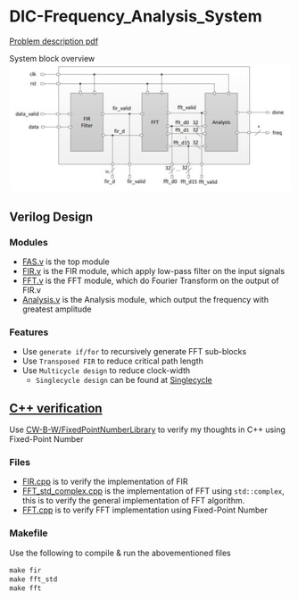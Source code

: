 # DIC-Frequency_Analysis_System
[Problem description pdf](https://github.com/CW-B-W/DIC-Frequency_Analysis_System/blob/master/docs/2021_hw5.pdf)  

System block overview
![image](https://github.com/CW-B-W/DIC-Frequency_Analysis_System/blob/master/docs/SystemBlockOverview.png)

## Verilog Design
### Modules
* [FAS.v](https://github.com/CW-B-W/DIC-Frequency_Analysis_System/blob/master/FAS.v) is the top module
* [FIR.v](https://github.com/CW-B-W/DIC-Frequency_Analysis_System/blob/master/FIR.v) is the FIR module, which apply low-pass filter on the input signals
* [FFT.v](https://github.com/CW-B-W/DIC-Frequency_Analysis_System/blob/master/FFT.v) is the FFT module, which do Fourier Transform on the output of FIR.v
* [Analysis.v](https://github.com/CW-B-W/DIC-Frequency_Analysis_System/blob/master/Analysis.v) is the Analysis module, which output the frequency with greatest amplitude

### Features
* Use `generate if/for` to recursively generate FFT sub-blocks
* Use `Transposed FIR` to reduce critical path length
* Use `Multicycle design` to reduce clock-width
  * `Singlecycle design` can be found at [Singlecycle](https://github.com/CW-B-W/DIC-Frequency_Analysis_System/tree/Singlecycle)

## [C++ verification](https://github.com/CW-B-W/DIC-Frequency_Analysis_System/tree/master/cpp_verification)
Use [CW-B-W/FixedPointNumberLibrary](https://github.com/CW-B-W/FixedPointNumberLibrary) to verify my thoughts in C++ using Fixed-Point Number  
### Files
* [FIR.cpp](https://github.com/CW-B-W/DIC-Frequency_Analysis_System/blob/master/cpp_verification/src/FIR.cpp) is to verify the implementation of FIR
* [FFT_std_complex.cpp](https://github.com/CW-B-W/DIC-Frequency_Analysis_System/blob/master/cpp_verification/src/FFT_std_complex.cpp) is the implementation of FFT using `std::complex`, this is to verify the general implementation of FFT algorithm.
* [FFT.cpp](https://github.com/CW-B-W/DIC-Frequency_Analysis_System/blob/master/cpp_verification/src/FFT.cpp) is to verify FFT implementation using Fixed-Point Number
### Makefile
Use the following to compile & run the abovementioned files
```
make fir
make fft_std
make fft
```
